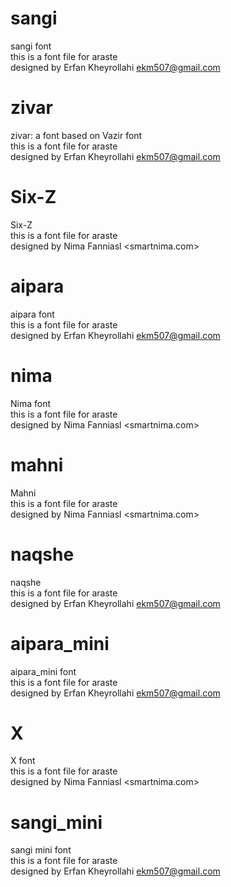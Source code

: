 # sangi
sangi font  
    this is a font file for araste  
    designed by Erfan Kheyrollahi <ekm507@gmail.com>  
  

# zivar
zivar: a font based on Vazir font  
    this is a font file for araste  
    designed by Erfan Kheyrollahi <ekm507@gmail.com>  
  

# Six-Z
Six-Z  
    this is a font file for araste  
    designed by Nima Fanniasl <smartnima.com>  
  

# aipara
aipara font  
    this is a font file for araste  
    designed by Erfan Kheyrollahi <ekm507@gmail.com>  
  

# nima
Nima font  
    this is a font file for araste  
    designed by Nima Fanniasl <smartnima.com>  
  

# mahni
Mahni  
    this is a font file for araste  
    designed by Nima Fanniasl <smartnima.com>  
  

# naqshe
naqshe  
    this is a font file for araste  
    designed by Erfan Kheyrollahi <ekm507@gmail.com>  
  

# aipara_mini
aipara_mini font  
    this is a font file for araste  
    designed by Erfan Kheyrollahi <ekm507@gmail.com>  
  

# X
X font  
    this is a font file for araste  
    designed by Nima Fanniasl <smartnima.com>  
  

# sangi_mini
sangi mini font  
    this is a font file for araste  
    designed by Erfan Kheyrollahi <ekm507@gmail.com>  
  

